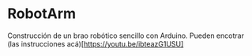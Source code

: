 # RobotArm
Construcción de un brao robótico sencillo con Arduino. Pueden encotrar (las instrucciones acá)[https://youtu.be/ibteazG1USU]

